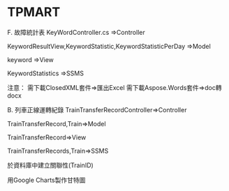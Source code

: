 # TPMART
F. 故障統計表
KeyWordController.cs =>Controller

KeywordResultView,KeywordStatistic,KeywordStatisticPerDay =>Model

keyword =>View

KeywordStatistics =>SSMS


注意：
需下載ClosedXML套件=>匯出Excel
需下載Aspose.Words套件=>doc轉docx



B. 列車正線運轉紀錄
TrainTransferRecordController=>Controller

TrainTransferRecord,Train=>Model

TrainTransferRecord=>View

TrainTransferRecords,Train=>SSMS

於資料庫中建立關聯性(TrainID)

用Google Charts製作甘特圖

